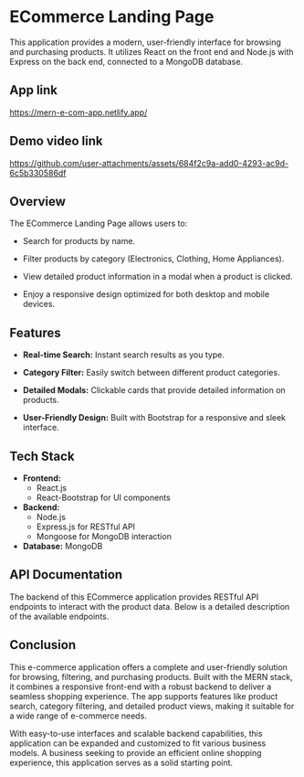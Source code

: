 # ECommerce Landing Page

 This application provides a modern, user-friendly interface for browsing and purchasing products. It utilizes React on the front end and Node.js with Express on the back end, connected to a MongoDB database.

## App link

https://mern-e-com-app.netlify.app/


## Demo video link

https://github.com/user-attachments/assets/684f2c9a-add0-4293-ac9d-6c5b330586df

## Overview

The ECommerce Landing Page allows users to:

- Search for products by name.

- Filter products by category (Electronics, Clothing, Home Appliances).

- View detailed product information in a modal when a product is clicked.

- Enjoy a responsive design optimized for both desktop and mobile devices.

## Features

- **Real-time Search:** Instant search results as you type.

- **Category Filter:** Easily switch between different product categories.

- **Detailed Modals:** Clickable cards that provide detailed information on products.

- **User-Friendly Design:** Built with Bootstrap for a responsive and sleek interface.

## Tech Stack

- **Frontend:** 
  - React.js
  - React-Bootstrap for UI components
- **Backend:**
  - Node.js
  - Express.js for RESTful API
  - Mongoose for MongoDB interaction
- **Database:** MongoDB

## API Documentation

The backend of this ECommerce application provides RESTful API endpoints to interact with the product data. Below is a detailed description of the available endpoints.

## Conclusion

This e-commerce application offers a complete and user-friendly solution for browsing, filtering, and purchasing products. Built with the MERN stack, it combines a responsive front-end with a robust backend to deliver a seamless shopping experience. The app supports features like product search, category filtering, and detailed product views, making it suitable for a wide range of e-commerce needs.

With easy-to-use interfaces and scalable backend capabilities, this application can be expanded and customized to fit various business models. A business seeking to provide an efficient online shopping experience, this application serves as a solid starting point.
